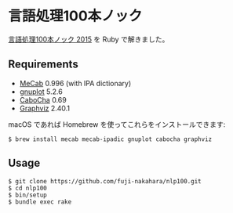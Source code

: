 # 言語処理100本ノック

[言語処理100本ノック 2015](http://www.cl.ecei.tohoku.ac.jp/nlp100/) を Ruby で解きました。

## Requirements

- [MeCab](http://taku910.github.io/mecab/) 0.996 (with IPA dictionary)
- [gnuplot](http://www.gnuplot.info/) 5.2.6
- [CaboCha](https://taku910.github.io/cabocha/) 0.69
- [Graphviz](http://www.graphviz.org/) 2.40.1

macOS であれば Homebrew を使ってこれらをインストールできます:

    $ brew install mecab mecab-ipadic gnuplot cabocha graphviz

## Usage

```
$ git clone https://github.com/fuji-nakahara/nlp100.git
$ cd nlp100
$ bin/setup
$ bundle exec rake
```
